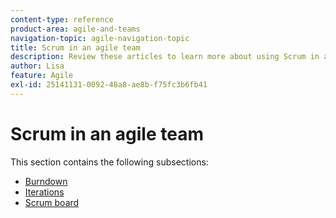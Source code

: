 ```yaml
---
content-type: reference
product-area: agile-and-teams
navigation-topic: agile-navigation-topic
title: Scrum in an agile team
description: Review these articles to learn more about using Scrum in an agile team.
author: Lisa
feature: Agile
exl-id: 25141131-0092-48a8-ae8b-f75fc3b6fb41
---
```

# Scrum in an agile team

This section contains the following subsections:

* [Burndown](../../agile/use-scrum-in-an-agile-team/burndown/burndown.md) 
* [Iterations](../../agile/use-scrum-in-an-agile-team/iterations/iterations.md) 
* [Scrum board](../../agile/use-scrum-in-an-agile-team/scrum-board/scrum-board.md)
